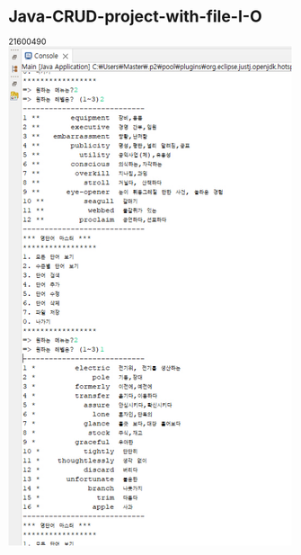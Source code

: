 # Java-CRUD-project-with-file-I-O

21600490 
<img src="/WordMasterProject2/screenshots/2번 문제.jpg" >
